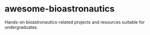 # awesome-bioastronautics
Hands-on bioastronautics-related projects and resources suitable for undergraduates.
